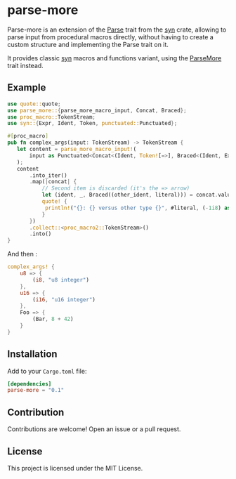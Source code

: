 # parse-more

Parse-more is an extension of the [Parse](https://docs.rs/syn/latest/syn/parse/trait.Parse.html) trait from the [syn](https://docs.rs/syn/) crate, allowing to parse input from procedural macros directly, without having to create a custom structure and implementing the Parse trait on it.

It provides classic [syn](https://docs.rs/syn/) macros and functions variant, using the [ParseMore](https://docs.rs/parse-more/latest/parse-more/trait.ParseMore.html) trait instead.

## Example

```rust
use quote::quote;
use parse_more::{parse_more_macro_input, Concat, Braced};
use proc_macro::TokenStream;
use syn::{Expr, Ident, Token, punctuated::Punctuated};

#[proc_macro]
pub fn complex_args(input: TokenStream) -> TokenStream {
   let content = parse_more_macro_input!(
       input as Punctuated<Concat<(Ident, Token![=>], Braced<(Ident, Expr)>)>, Token![,]>
   );
   content
       .into_iter()
       .map(|concat| {
           // Second item is discarded (it's the => arrow)
           let (ident, _, Braced((other_ident, literal))) = concat.value();
           quote! {
            println!("{}: {} versus other type {}", #literal, (-1i8) as #ident, (-1i8) as #other_ident);
           }
       })
       .collect::<proc_macro2::TokenStream>()
       .into()
}
```

And then :

```rust
complex_args! {
    u8 => {
        (i8, "u8 integer")
    },
    u16 => {
        (i16, "u16 integer")
    },
    Foo => {
        (Bar, 8 + 42)
    }
}
```

## Installation

Add to your `Cargo.toml` file:

```toml
[dependencies]
parse-more = "0.1"
```

## Contribution

Contributions are welcome! Open an issue or a pull request.

## License

This project is licensed under the MIT License.
